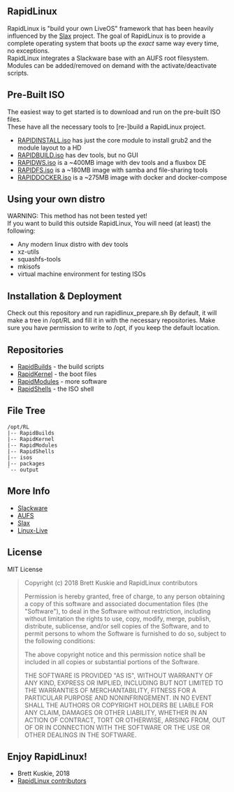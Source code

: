 ## RapidLinux
RapidLinux is "build your own LiveOS" framework that has been heavily influenced by the [Slax](http://www.slax.org/) project.
The goal of RapidLinux is to provide a complete operating system that boots up the *exact* same way every time, no exceptions. \
RapidLinux integrates a Slackware base with an AUFS root filesystem. \
Modules can be added/removed on demand with the activate/deactivate scripts.

## Pre-Built ISO
The easiest way to get started is to download and run on the pre-built ISO files. \
These have all the necessary tools to [re-]build a RapidLinux project.
* [RAPIDINSTALL.iso](http://192.99.8.126/isos.html) has just the core module to install grub2 and the module layout to a HD
* [RAPIDBUILD.iso](http://192.99.8.126/isos.html) has dev tools, but no GUI
* [RAPIDWS.iso](http://192.99.8.126/isos.html) is a ~400MB image with dev tools and a fluxbox DE
* [RAPIDFS.iso](http://192.99.8.126/isos.html) is a ~180MB image with samba and file-sharing tools
* [RAPIDDOCKER.iso](http://192.99.8.126/isos.html) is a ~275MB image with docker and docker-compose

## Using your own distro
WARNING: This method has not been tested yet! \
If you want to build this outside RapidLinux, You will need (at least) the following:
* Any modern linux distro with dev tools
* xz-utils
* squashfs-tools
* mkisofs
* virtual machine environment for testing ISOs

## Installation & Deployment
Check out this repository and run rapidlinux_prepare.sh
By default, it will make a tree in /opt/RL and fill it in with the necessary repositories.
Make sure you have permission to write to /opt, if you keep the default location.

## Repositories
* [RapidBuilds](https://github.com/Fullaxx/RapidBuilds) - the build scripts
* [RapidKernel](https://github.com/Fullaxx/RapidKernel) - the boot files
* [RapidModules](https://github.com/Fullaxx/RapidModules) - more software
* [RapidShells](https://github.com/Fullaxx/RapidShells) - the ISO shell

## File Tree
```
/opt/RL
|-- RapidBuilds
|-- RapidKernel
|-- RapidModules
|-- RapidShells
|-- isos
|-- packages
`-- output
```

## More Info
* [Slackware](http://www.slackware.com/)
* [AUFS](http://aufs.sourceforge.net/)
* [Slax](http://www.slax.org/)
* [Linux-Live](https://www.linux-live.org/)

## License
MIT License
>  Copyright (c) 2018 Brett Kuskie and RapidLinux contributors
>
>  Permission is hereby granted, free of charge, to any person obtaining a copy
>  of this software and associated documentation files (the "Software"), to deal
>  in the Software without restriction, including without limitation the rights
>  to use, copy, modify, merge, publish, distribute, sublicense, and/or sell
>  copies of the Software, and to permit persons to whom the Software is
>  furnished to do so, subject to the following conditions:
>
>  The above copyright notice and this permission notice shall be included in
>  all copies or substantial portions of the Software.
>
>  THE SOFTWARE IS PROVIDED "AS IS", WITHOUT WARRANTY OF ANY KIND, EXPRESS OR
>  IMPLIED, INCLUDING BUT NOT LIMITED TO THE WARRANTIES OF MERCHANTABILITY,
>  FITNESS FOR A PARTICULAR PURPOSE AND NONINFRINGEMENT. IN NO EVENT SHALL THE
>  AUTHORS OR COPYRIGHT HOLDERS BE LIABLE FOR ANY CLAIM, DAMAGES OR OTHER
>  LIABILITY, WHETHER IN AN ACTION OF CONTRACT, TORT OR OTHERWISE, ARISING FROM,
>  OUT OF OR IN CONNECTION WITH THE SOFTWARE OR THE USE OR OTHER DEALINGS IN
>  THE SOFTWARE.

## Enjoy RapidLinux!
- Brett Kuskie, 2018
- [RapidLinux contributors](CONTRIBUTORS.md)
